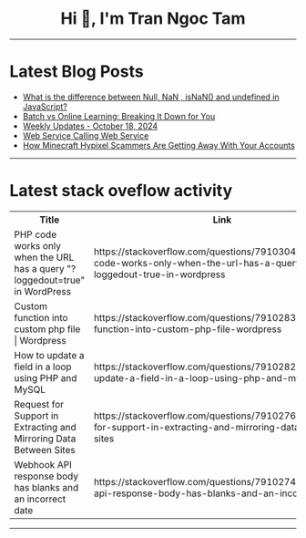 <h1 align="center">Hi 👋, I'm Tran Ngoc Tam</h1>

---

# Latest Blog Posts 
<!-- BLOG-POST-LIST:START -->
- [What is the difference between Null, NaN , isNaN&lpar;&rpar; and undefined in JavaScript?](https://dev.to/tanvir_ahamed/what-is-the-difference-between-null-nan-and-undefined-in-javascript-2g6i)
- [Batch vs Online Learning: Breaking It Down for You](https://dev.to/harincoder/batch-vs-online-learning-breaking-it-down-for-you-3n8h)
- [Weekly Updates - October 18, 2024](https://dev.to/couchbase/weekly-updates-october-18-2024-k)
- [Web Service Calling Web Service](https://dev.to/gliimly/web-service-calling-web-service-15nb)
- [How Minecraft Hypixel Scammers Are Getting Away With Your Accounts](https://dev.to/mr-3/how-minecraft-hypixel-scammers-are-getting-away-with-your-accounts-5f3n)
<!-- BLOG-POST-LIST:END -->

---

# Latest stack oveflow activity
<table>
  <tr><th>Title</th><th>Link</th></tr>
  <!-- STACKOVERFLOW:START --><tr><td>PHP code works only when the URL has a query &quot;?loggedout=true&quot; in WordPress</td><td>https://stackoverflow.com/questions/79103043/php-code-works-only-when-the-url-has-a-query-loggedout-true-in-wordpress</td></tr><tr><td>Custom function into custom php file | Wordpress</td><td>https://stackoverflow.com/questions/79102832/custom-function-into-custom-php-file-wordpress</td></tr><tr><td>How to update a field in a loop using PHP and MySQL</td><td>https://stackoverflow.com/questions/79102822/how-to-update-a-field-in-a-loop-using-php-and-mysql</td></tr><tr><td>Request for Support in Extracting and Mirroring Data Between Sites</td><td>https://stackoverflow.com/questions/79102764/request-for-support-in-extracting-and-mirroring-data-between-sites</td></tr><tr><td>Webhook API response body has blanks and an incorrect date</td><td>https://stackoverflow.com/questions/79102745/webhook-api-response-body-has-blanks-and-an-incorrect-date</td></tr><!-- STACKOVERFLOW:END -->
</table>

---



